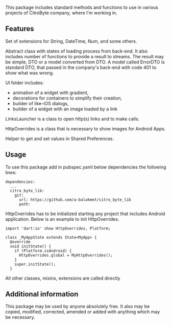 This package includes standard methods and functions to use in various projects of CitroByte company, where I'm working in.

## Features

Set of extensions for String, DateTime, Num, and some others.

Abstract class with states of loading process from back-end. It also includes number of functions to provide a result to streams. The result may be simple, DTO or a model converted from DTO.
A model called ErrorDTO is standard DTO, that passed in the company's back-end with code 401 to show what was wrong.

UI folder includes:
- animation of a widget with gradient,
- decorations for containers to simplify their creation,
- builder of like-iOS dialogs,
- builder of a widget with an image loaded by a link

LinksLauncher is a class to open http(s) links and to make calls.

HttpOverrides is a class that is necessary to show images for Android Apps.

Helper to get and set values in Shared Preferences.

## Usage

To use this package add in pubspec.yaml below dependencies the following lines:

```
dependencies:
  ...
  citro_byte_lib:
    git:
      url: https://github.com/a-balakmet/citro_byte_lib
      path: 
```

HttpOverrides has to be initialized starting any project that includes Android application.
Below is an example to init HttpOverrides.

```
import 'dart:io' show HttpOverrides, Platform;

class _MyAppState extends State<MyApp> {
  @override
  void initState() {
    if (Platform.isAndroid) {
      HttpOverrides.global = MyHttpOverrides();
    }
    super.initState();
  }
```

All other classes, mixins, extensions are called directly 

## Additional information

This package may be used by anyone absolutely free. 
It also may be copied, modified, corrected, amended or added with anything which may be necessary.
